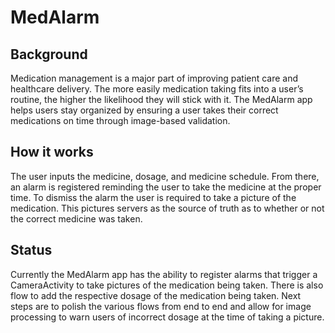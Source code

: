 # MedAlarm

## Background
Medication management is a major part of improving patient care and healthcare delivery. The more easily medication taking fits into a user’s routine, the higher the likelihood they will stick with it. The MedAlarm app helps users stay organized by ensuring a user takes their correct medications on time through image-based validation.

## How it works
The user inputs the medicine, dosage, and medicine schedule. From there, an alarm is registered reminding the user to take the medicine at the proper time. To dismiss the alarm the user is required to take a picture of the medication. This pictures servers as the source of truth as to whether or not the correct medicine was taken.

## Status
Currently the MedAlarm app has the ability to register alarms that trigger a CameraActivity to take pictures of the medication being taken. There is also flow to add the respective dosage of the medication being taken. Next steps are to polish the various flows from end to end and allow for image processing to warn users of incorrect dosage at the time of taking a picture.
